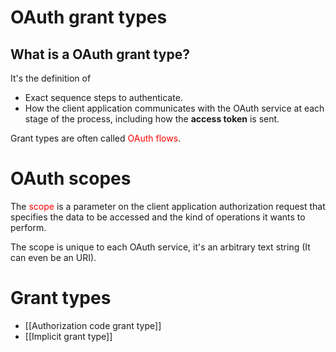 # OAuth grant types

## What is a OAuth grant type?

It's the definition of

- Exact sequence steps to authenticate.
- How the client application communicates with the OAuth service at each stage of the process, including how the **access token** is sent.

Grant types are often called <font color=red>OAuth flows</font>.

# OAuth scopes

The <font color=red>scope</font> is a parameter on the client application authorization request that specifies the data to be accessed and the kind of operations it wants to perform.

The scope is unique to each OAuth service, it's an arbitrary text string (It can even be an URI).


# Grant types

-  [[Authorization code grant type]]
- [[Implicit grant type]]

